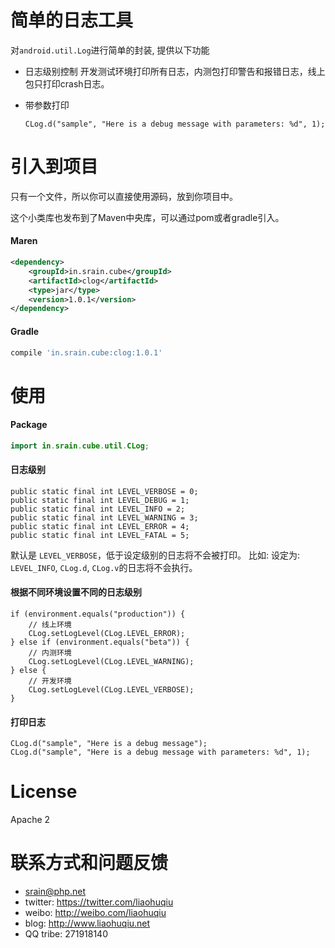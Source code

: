 # 简单的日志工具

对`android.util.Log`进行简单的封装, 提供以下功能

* 日志级别控制
    开发测试环境打印所有日志，内测包打印警告和报错日志，线上包只打印crash日志。

* 带参数打印
    ```
    CLog.d("sample", "Here is a debug message with parameters: %d", 1);
    ```

# 引入到项目

只有一个文件，所以你可以直接使用源码，放到你项目中。

这个小类库也发布到了Maven中央库，可以通过pom或者gradle引入。

#### Maren

```xml
<dependency>
    <groupId>in.srain.cube</groupId>
    <artifactId>clog</artifactId>
    <type>jar</type>
    <version>1.0.1</version>
</dependency>
```

#### Gradle

``` groovy
compile 'in.srain.cube:clog:1.0.1'
```

# 使用

#### Package

```java
import in.srain.cube.util.CLog;
```

#### 日志级别

```
public static final int LEVEL_VERBOSE = 0;
public static final int LEVEL_DEBUG = 1;
public static final int LEVEL_INFO = 2;
public static final int LEVEL_WARNING = 3;
public static final int LEVEL_ERROR = 4;
public static final int LEVEL_FATAL = 5;
```

默认是 `LEVEL_VERBOSE`，低于设定级别的日志将不会被打印。
比如: 设定为: `LEVEL_INFO`, `CLog.d`, `CLog.v`的日志将不会执行。

#### 根据不同环境设置不同的日志级别


```
if (environment.equals("production")) {
    // 线上环境
    CLog.setLogLevel(CLog.LEVEL_ERROR);
} else if (environment.equals("beta")) {
    // 内测环境
    CLog.setLogLevel(CLog.LEVEL_WARNING);
} else {
    // 开发环境
    CLog.setLogLevel(CLog.LEVEL_VERBOSE);
}
```

#### 打印日志

```
CLog.d("sample", "Here is a debug message");
CLog.d("sample", "Here is a debug message with parameters: %d", 1);
```


# License

Apache 2

# 联系方式和问题反馈

* srain@php.net
* twitter: https://twitter.com/liaohuqiu
* weibo: http://weibo.com/liaohuqiu
* blog: http://www.liaohuqiu.net
* QQ tribe: 271918140

